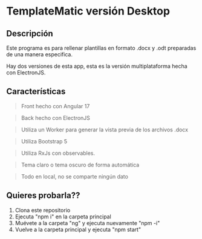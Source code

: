 # TemplateMatic versión Desktop

## Descripción

Este programa es para rellenar plantillas en formato .docx y .odt preparadas de una manera especifica.

Hay dos versiones de esta app, esta es la versión multiplataforma hecha con ElectronJS.

## Características

>Front hecho con Angular 17

>Back hecho con ElectronJS

>Utiliza un Worker para generar la vista previa de los archivos .docx

>Utiliza Bootstrap 5

>Utiliza RxJs con observables.

>Tema claro o tema oscuro de forma automática

>Todo en local, no se comparte ningún dato

## Quieres probarla??

1. Clona este repositorio
2. Ejecuta "npm i" en la carpeta principal
3. Muévete a la carpeta "ng" y ejecuta nuevamente "npm -i"
4. Vuelve a la carpeta principal y ejecuta "npm start"
